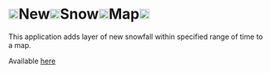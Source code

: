 <h1>
	<img src='./static/favicon.ico' width='20' height='20'>New<img src='./static/favicon.ico' width='20' height='20'>Snow<img src='./static/favicon.ico' width='20' height='20'>Map<img src='./static/favicon.ico' width='20' height='20'>
</h1>
This application adds layer of new snowfall within specified range of time to a map.

Available [here](https://newsnowmap.tk)
